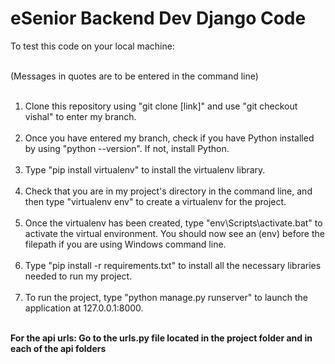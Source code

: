 # eSenior Backend Dev Django Code

To test this code on your local machine: <br> <br>

(Messages in quotes are to be entered in the command line) <br> <br>

1. Clone this repository using "git clone [link]" and use "git checkout vishal" to enter my branch. <br> <br>
2. Once you have entered my branch, check if you have Python installed by using "python --version". If not, install Python. <br> <br>
3. Type "pip install virtualenv" to install the virtualenv library. <br> <br>
4. Check that you are in my project's directory in the command line, and then type "virtualenv env" to create a virtualenv for the project. <br> <br>
5. Once the virtualenv has been created, type "env\Scripts\activate.bat" to activate the virtual environment. You should now see an (env) before the
filepath if you are using Windows command line. <br> <br>
6. Type "pip install -r requirements.txt" to install all the necessary libraries needed to run my project. <br> <br>
7. To run the project, type "python manage.py runserver" to launch the application at 127.0.0.1:8000. <br> <br>

**For the api urls: Go to the urls.py file located in the project folder and in each of the api folders**

